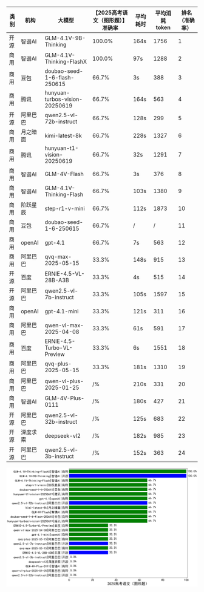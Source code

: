 
|类别|机构|大模型|【2025高考语文（图形题）】准确率|平均耗时|平均消耗token|排名（准确率）|
|---|---|-----|-------------------|-------|-----------|------------|
|开源|智谱AI|GLM-4.1V-9B-Thinking|100.0%|164s|1756|1|
|商用|智谱AI|GLM-4.1V-Thinking-FlashX|100.0%|97s|1288|2|
|商用|豆包|doubao-seed-1-6-flash-250615|66.7%|3s|388|3|
|商用|腾讯|hunyuan-turbos-vision-20250619|66.7%|164s|563|4|
|开源|阿里巴巴|qwen2.5-vl-72b-instruct|66.7%|128s|299|5|
|商用|月之暗面|kimi-latest-8k|66.7%|228s|1327|6|
|商用|腾讯|hunyuan-t1-vision-20250619|66.7%|32s|1291|7|
|商用|智谱AI|GLM-4V-Flash|66.7%|3s|376|8|
|商用|智谱AI|GLM-4.1V-Thinking-Flash|66.7%|103s|1380|9|
|商用|阶跃星辰|step-r1-v-mini|66.7%|112s|1873|10|
|商用|豆包|doubao-seed-1-6-250615|66.7%|/|/|11|
|商用|openAI|gpt-4.1|66.7%|7s|563|12|
|商用|阿里巴巴|qvq-max-2025-05-15|33.3%|148s|915|13|
|开源|百度|ERNIE-4.5-VL-28B-A3B|33.3%|4s|515|14|
|开源|阿里巴巴|qwen2.5-vl-7b-instruct|33.3%|105s|1597|15|
|商用|openAI|gpt-4.1-mini|33.3%|121s|311|16|
|商用|阿里巴巴|qwen-vl-max-2025-04-08|33.3%|61s|591|17|
|商用|百度|ERNIE-4.5-Turbo-VL-Preview|33.3%|6s|1551|18|
|商用|阿里巴巴|qvq-plus-2025-05-15|33.3%|181s|1310|19|
|商用|阿里巴巴|qwen-vl-plus-2025-01-25|/%|210s|331|20|
|商用|智谱AI|GLM-4V-Plus-0111|/%|180s|427|21|
|开源|阿里巴巴|qwen2.5-vl-32b-instruct|/%|125s|683|22|
|开源|深度求索|deepseek-vl2|/%|182s|985|23|
|开源|阿里巴巴|qwen2.5-vl-3b-instruct|/%|152s|363|24|


![lin](../pic/2025高考语文（图形题）.png)
